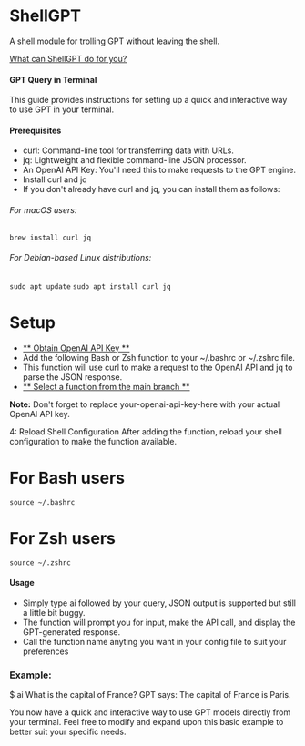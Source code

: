 # ShellGPT
A shell module for trolling GPT without leaving the shell. 

[What can ShellGPT do for you?](https://github.com/MasterGoogler/ShellGPT/images/example_output.png)

#### GPT Query in Terminal
This guide provides instructions for setting up a quick and interactive way to use GPT in your terminal.

#### Prerequisites
- curl: Command-line tool for transferring data with URLs.
- jq: Lightweight and flexible command-line JSON processor.
- An OpenAI API Key: You'll need this to make requests to the GPT engine.
- Install curl and jq
- If you don't already have curl and jq, you can install them as follows:

###### For macOS users:
`brew install curl jq`

###### For Debian-based Linux distributions:
`sudo apt update`
`sudo apt install curl jq`

# Setup
- [** Obtain OpenAI API Key **](https://platform.openai.com/docs/api-reference)
- Add the following Bash or Zsh function to your ~/.bashrc or ~/.zshrc file.
- This function will use curl to make a request to the OpenAI API and jq to parse the JSON response.
- [** Select a function from the main branch **](https://github.com/MasterGoogler/ShellGPT)

**Note:** Don't forget to replace your-openai-api-key-here with your actual OpenAI API key.

4: Reload Shell Configuration
After adding the function, reload your shell configuration to make the function available.

# For Bash users
`source ~/.bashrc`

# For Zsh users
`source ~/.zshrc` 

#### Usage
- Simply type ai followed by your query, JSON output is supported but still a little bit buggy. 
- The function will prompt you for input, make the API call, and display the GPT-generated response.
- Call the function name anyting you want in your config file to suit your preferences

### Example:
$ ai What is the capital of France?
GPT says: The capital of France is Paris.

You now have a quick and interactive way to use GPT models directly from your terminal.
Feel free to modify and expand upon this basic example to better suit your specific needs.


